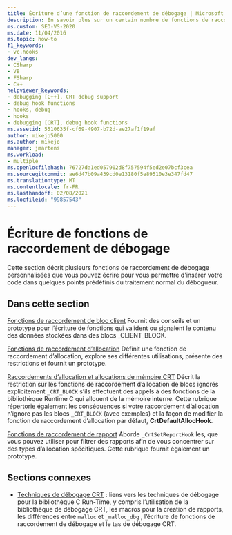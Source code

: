 ```yaml
---
title: Écriture d’une fonction de raccordement de débogage | Microsoft Docs
description: En savoir plus sur un certain nombre de fonctions de raccordement de débogage personnalisées que vous pouvez écrire pour vous permettre d’insérer votre code dans des points prédéfinis à l’intérieur du traitement normal du débogueur.
ms.custom: SEO-VS-2020
ms.date: 11/04/2016
ms.topic: how-to
f1_keywords:
- vc.hooks
dev_langs:
- CSharp
- VB
- FSharp
- C++
helpviewer_keywords:
- debugging [C++], CRT debug support
- debug hook functions
- hooks, debug
- hooks
- debugging [CRT], debug hook functions
ms.assetid: 5510635f-cf69-4907-b72d-ae27af1f19af
author: mikejo5000
ms.author: mikejo
manager: jmartens
ms.workload:
- multiple
ms.openlocfilehash: 76727da1ed057902d8f757594f5ed2e07bcf3cea
ms.sourcegitcommit: ae6d47b09a439cd0e13180f5e89510e3e347fd47
ms.translationtype: MT
ms.contentlocale: fr-FR
ms.lasthandoff: 02/08/2021
ms.locfileid: "99857543"
---
```

# <a name="debug-hook-function-writing"></a>Écriture de fonctions de raccordement de débogage
Cette section décrit plusieurs fonctions de raccordement de débogage personnalisées que vous pouvez écrire pour vous permettre d'insérer votre code dans quelques points prédéfinis du traitement normal du débogueur.

## <a name="in-this-section"></a>Dans cette section
 [Fonctions de raccordement de bloc client](../debugger/client-block-hook-functions.md) Fournit des conseils et un prototype pour l’écriture de fonctions qui valident ou signalent le contenu des données stockées dans des blocs _CLIENT_BLOCK.

 [Fonctions de raccordement d’allocation](../debugger/allocation-hook-functions.md) Définit une fonction de raccordement d’allocation, explore ses différentes utilisations, présente des restrictions et fournit un prototype.

 [Raccordements d’allocation et allocations de mémoire CRT](../debugger/allocation-hooks-and-c-run-time-memory-allocations.md) Décrit la restriction sur les fonctions de raccordement d’allocation de blocs ignorés explicitement `_CRT_BLOCK` s’ils effectuent des appels à des fonctions de la bibliothèque Runtime C qui allouent de la mémoire interne. Cette rubrique répertorie également les conséquences si votre raccordement d’allocation n’ignore pas les blocs `_CRT_BLOCK` (avec exemples) et la façon de modifier la fonction de raccordement d’allocation par défaut, **CrtDefaultAllocHook**.

 [Fonctions de raccordement de rapport](../debugger/report-hook-functions.md) Aborde `_CrtSetReportHook` les, que vous pouvez utiliser pour filtrer des rapports afin de vous concentrer sur des types d’allocation spécifiques. Cette rubrique fournit également un prototype.

## <a name="related-sections"></a>Sections connexes

- [Techniques de débogage CRT](../debugger/crt-debugging-techniques.md) : liens vers les techniques de débogage pour la bibliothèque C Run-Time, y compris l’utilisation de la bibliothèque de débogage CRT, les macros pour la création de rapports, les différences entre `malloc` et `_malloc_dbg` , l’écriture de fonctions de raccordement de débogage et le tas de débogage CRT.